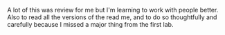 A lot of this was review for me but I'm learning to work with people better. Also to read all the versions of the read me, and to do so thoughtfully and carefully because I missed a major thing from the first lab. 
